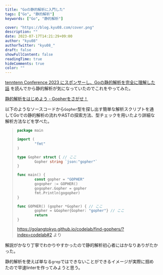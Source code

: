 ```yaml
---
title: "Goの静的解析に入門した"
tags: ["Go", "静的解析"]
keywords: ["Go", "静的解析"]

cover: "https://blog.kyu08.com/cover.png"
description: ""
date: 2023-07-17T14:21:29+09:00
author: "kyu08"
authorTwitter: "kyu08_"
draft: false
showFullContent: false
readingTime: true
hideComments: true
color: ""
---
```


[tenntenn Conference 2023 にスポンサーし、Goの静的解析を完全に理解した話](https://zenn.dev/team_soda/articles/8e61219eab0fc8) を読んでから静的解析が気になっていたのでこれをやってみた。

[静的解析をはじめよう - Gopherをさがせ！](https://golangtokyo.github.io/codelab/find-gophers/?index=codelab#0)

以下のようなソースコードから`Gopher`型を探し出す簡単な解析スクリプトを通してGoでの静的解析の流れやASTの探索方法、型チェックを用いたより詳細な解析方法などを学べた。

> ```go
> package main
> 
> import (
>         "fmt"
> )
> 
> type Gopher struct { // ここ
>         Gopher string `json:"gopher"`
> }
> 
> func main() {
>         const gopher = "GOPHER"
>         gogopher := GOPHER()
>         gogopher.Gopher = gopher
>         fmt.Println(gogopher)
> }
> 
> func GOPHER() (gopher *Gopher) { // ここ
>         gopher = &Gopher{Gopher: "gopher"} // ここ
>         return
> }
> ```
> 
> https://golangtokyo.github.io/codelab/find-gophers/?index=codelab#2 より

解説がかなり丁寧でわかりやすかったので静的解析初心者にはかなりありがたかった。

静的解析を使えば単なる`grep`ではできないことができるイメージが実際に掴めたので早速linterを作ってみようと思う。
